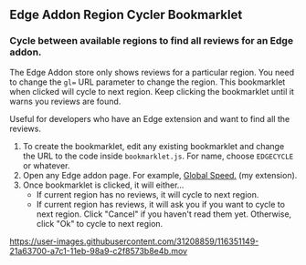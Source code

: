 ## Edge Addon Region Cycler Bookmarklet
### Cycle between available regions to find all reviews for an Edge addon. 

The Edge Addon store only shows reviews for a particular region. You need to change the `gl=` URL parameter to change the region. This bookmarklet when clicked will cycle to next region. Keep clicking the bookmarklet until it warns you reviews are found.

Useful for developers who have an Edge extension and want to find all the reviews. 


1. To create the bookmarklet, edit any existing bookmarklet and change the URL to the code inside `bookmarklet.js`. For name, choose `EDGECYCLE` or whatever. 
1. Open any Edge addon page. For example, [Global Speed.](https://microsoftedge.microsoft.com/addons/detail/global-speed/mjhlabbcmjflkpjknnicihkfnmbdfced) (my extension).
2. Once bookmarklet is clicked, it will either...
    - If current region has no reviews, it will cycle to next region.  
    - If current region has reviews, it will ask you if you want to cycle to next region. Click "Cancel" if you haven't read them yet. Otherwise, click "Ok" to cycle to next region. 

https://user-images.githubusercontent.com/31208859/116351149-21a63700-a7c1-11eb-98a9-c2f8573b8e4b.mov

